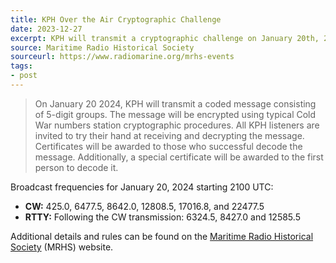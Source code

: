 ```yaml
---
title: KPH Over the Air Cryptographic Challenge
date: 2023-12-27
excerpt: KPH will transmit a cryptographic challenge on January 20th, 2024.
source: Maritime Radio Historical Society
sourceurl: https://www.radiomarine.org/mrhs-events
tags:
- post
---
```

> On January 20 2024, KPH will transmit a coded message consisting of 5-digit groups. The message will be encrypted using typical Cold War numbers station cryptographic procedures. All KPH listeners are invited to try their hand at receiving and decrypting the message. Certificates will be awarded to those who successful decode the message. Additionally, a special certificate will be awarded to the first person to decode it.

Broadcast frequencies for January 20, 2024 starting 2100 UTC:

- **CW:** 425.0, 6477.5, 8642.0, 12808.5, 17016.8, and 22477.5
- **RTTY:** Following the CW transmission: 6324.5, 8427.0 and 12585.5

Additional details and rules can be found on the [Maritime Radio Historical Society](https://www.radiomarine.org/mrhs-events) (MRHS) website.